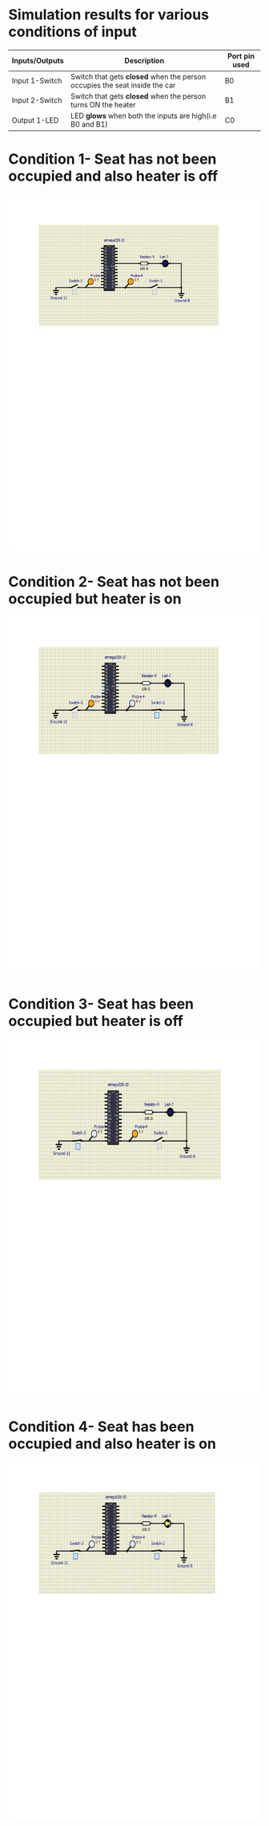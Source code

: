 # Simulation results for various conditions of input
Inputs/Outputs | Description | Port pin used 
-------------- | ----------- | -------------
Input 1-Switch |Switch that gets **closed** when the person occupies the seat inside the car|B0
Input 2-Switch |Switch that gets **closed** when the person turns ON the heater|B1
Output 1-LED   |LED **glows** when both the inputs are high(i.e B0 and B1)|C0
# Condition 1- Seat has not been occupied and also heater is off
![Image](https://github.com/256604/EmbeddedC/blob/main/simulation/Condition1.png)
# Condition 2- Seat has not been occupied but heater is on
![Image](https://github.com/256604/EmbeddedC/blob/main/simulation/Condition2.png)
# Condition 3- Seat has been occupied but heater is off
![Image](https://github.com/256604/EmbeddedC/blob/main/simulation/Condition3.png)
# Condition 4- Seat has been occupied and also heater is on
![Image](https://github.com/256604/EmbeddedC/blob/main/simulation/Condition4.png)
